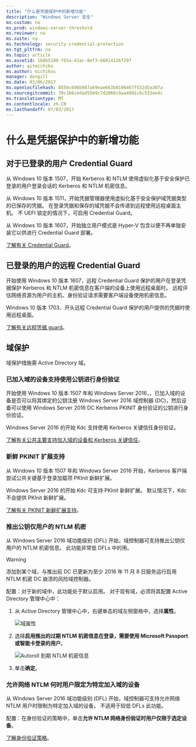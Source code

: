 ```yaml
---
title: "什么是凭据保护中的新增功能"
description: "Windows Server 安全"
ms.custom: na
ms.prod: windows-server-threshold
ms.reviewer: na
ms.suite: na
ms.technology: security-credential-protection
ms.tgt_pltfrm: na
ms.topic: article
ms.assetid: 1b0b5180-f65a-43ac-8ef3-66014116f297
author: gitmichiko
ms.author: michikos
manager: dongill
ms.date: 03/06/2017
ms.openlocfilehash: 0556c606b987a69eae663b0196467f532d5a307a
ms.sourcegitcommit: 70c1b6cedad55b9c7d2068c9aa4891c6c533ee4c
ms.translationtype: MT
ms.contentlocale: zh-CN
ms.lasthandoff: 07/03/2017
---
```

# <a name="whats-new-in-credential-protection"></a>什么是凭据保护中的新增功能

## <a name="credential-guard-for-signed-in-user"></a>对于已登录的用户 Credential Guard

从 Windows 10 版本 1507，开始 Kerberos 和 NTLM 使用虚拟化基于安全保护已登录的用户登录会话的 Kerberos 和 NTLM 机密信息。 

从 Windows 10 版本 1511，开始凭据管理器使用虚拟化基于安全保护域凭据类型的已保存的凭据。 在登录凭据和保存的域凭据不会传递到远程使用远程桌面主机。 不 UEFI 锁定的情况下，可启用 Credential Guard。

从 Windows 10 版本 1607，开始独立用户模式是 Hyper-V 包含以便不再单独安装它以供进行 Credential Guard 部署。

[了解有关 Credential Guard](https://technet.microsoft.com/en-us/itpro/windows/keep-secure/credential-guard)。


## <a name="remote-credential-guard-for-signed-in-user"></a>已登录的用户的远程 Credential Guard

开始使用 Windows 10 版本 1607，远程 Credential Guard 保护的用户在登录凭据保护 Kerberos 和 NTLM 机密信息在客户端的设备上使用远程桌面时。 远程评估网络资源为用户的主机、身份验证请求需要客户端设备使用机密信息。

Windows 10 版本 1703、开头远程 Credential Guard 保护的用户提供的凭据时使用远程桌面。

[了解有关远程凭据 guard](https://technet.microsoft.com/en-us/itpro/windows/keep-secure/remote-credential-guard)。

## <a name="domain-protections"></a>域保护

域保护措施需 Active Directory 域。

### <a name="domain-joined-device-support-for-authentication-using-public-key"></a>已加入域的设备支持使用公钥进行身份验证

开始使用 Windows 10 版本 1507 年和 Windows Server 2016，，已加入域的设备是否可以将其绑定的公钥注册 Windows Server 2016 域控制器 (DC)，然后设备可以使用 Windows Server 2016 DC Kerberos PKINIT 身份验证的公钥进行身份验证。

Windows Server 2016 的开始 Kdc 支持使用 Kerberos 关键信任身份验证。  

[了解有关公共主要支持加入域的设备和 Kerberos 关键信任](https://technet.microsoft.com/en-us/windows-server-docs/security/kerberos/whats-new-in-kerberos-authentication)。

### <a name="pkinit-freshness-extension-support"></a>新鲜 PKINIT 扩展支持

从 Windows 10 版本 1507 年和 Windows Server 2016 开始，Kerberos 客户端尝试公共关键基于登录加载项 PKInit 新鲜扩展。 

Windows Server 2016 的开始 Kdc 可支持 PKInit 新鲜扩展。  默认情况下，Kdc 不会提供 PKInit 新鲜扩展。 

[了解有关 PKINIT 新鲜扩展支持](https://technet.microsoft.com/en-us/windows-server-docs/security/kerberos/whats-new-in-kerberos-authentication)。

### <a name="rolling-public-key-only-users-ntlm-secrets"></a>推出公钥仅用户的 NTLM 机密

从 Windows Server 2016 域功能级别 (DFL) 开始，域控制器可支持推出公钥仅用户的 NTLM 机密信息。 此功能非常低 DFLs 中的用。

> [!WARNING] 
> 添加到某个域，与推出前 DC 已更新为至少 2016 年 11 月 8 日服务运行启用 NTLM 机密 DC 崩溃的风险域控制器。 

配置：对于新的域中，此功能处于默认启用。 对于现有域，必须将其配置 Active Directory 管理中心中： 

1. 从 Active Directory 管理中心中，右键单击的域左侧窗格中，选择**属性**。

    ![域属性](../media/Credentials-Protection-And-Management/domain-properties.png)
    
2. 选择**启用推出的过期 NTLM 机密信息在登录，需要使用 Microsoft Passport 或智能卡登录的用户**。

    ![Autoroll 到期 NTLM 机密信息](../media/Credentials-Protection-And-Management/autoroll-ntlm.png)

3. 单击**确定**。 

### <a name="allowing-network-ntlm-when-user-is-restricted-to-specific-domain-joined-devices"></a>允许网络 NTLM 何时用户限定为特定加入域的设备

从 Windows Server 2016 域功能级别 (DFL) 开始，域控制器可支持允许网络 NTLM 用户时限制为特定加入域的设备。 不适用于较低 DFLs 此功能。

配置：在身份验证的策略中，单击**允许 NTLM 网络身份验证时用户仅限于选定设备**。 

[了解身份验证策略](https://technet.microsoft.com/en-us/windows-server-docs/security/credentials-protection-and-management/authentication-policies-and-authentication-policy-silos)。
